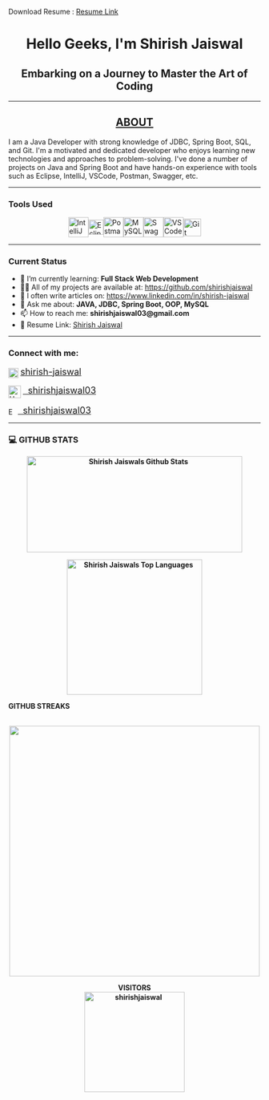 <p>
    Download Resume : <a href="https://docs.google.com/document/d/1g27rEmQa_b1uvLl3plvG85UKDOiSquetY5JlzXRkIN0/edit?usp=share_link" download> Resume Link </a>
</p>
<h1 align="center">Hello Geeks, I'm <strong>Shirish Jaiswal</strong></h1>
<h2 align="center"><b>Embarking on a Journey to Master the Art of Coding</b></h2>
<hr/>

<h2 align="center"><b><u>ABOUT</u></b></h2>
<p>I am a Java Developer with strong knowledge of JDBC, Spring Boot, SQL, and Git. I'm a motivated and dedicated developer who enjoys learning new technologies and approaches to problem-solving. I've done a number of projects on Java and Spring Boot and have hands-on experience with tools such as Eclipse, IntelliJ, VSCode, Postman, Swagger, etc.</p>
<hr/>

<h3><b>Tools Used</b></h3>
<div style="display: flex; justify-content: center; align-items: center;">
    <img alt="IntelliJ" height="40" src="https://brandslogos.com/wp-content/uploads/images/large/intellij-idea-logo.png"> 
    <img alt="Eclipse" height="30" src="https://www.eclipse.org/org/artwork/images/eclipse_ide_logo.png">
    <img alt="Postman" height="40" src="https://voyager.postman.com/logo/postman-logo-icon-orange.svg">
    <img alt="MySQL" height="40" src="https://www.mysql.com/common/logos/logo-mysql-170x115.png">
    <img alt="Swagger" height="40" src="https://static1.smartbear.co/swagger/media/assets/images/swagger_logo.svg">
    <img alt="VSCode" height="40" src="https://code.visualstudio.com/assets/images/code-stable.png">
    <img alt="Git" height="35" src="https://git-scm.com/images/logo@2x.png">
</div>
<hr/>
<h3><strong>Current Status</strong></h3>
<ul>
    <!-- <li>🔭 I’m currently working on <a href="#">Project name</a></li> -->
    <li>🌱 I’m currently learning: <strong>Full Stack Web Development</strong></li>
    <li>👨‍💻 All of my projects are available at: <a href="https://github.com/shirishjaiswal">https://github.com/shirishjaiswal</a></li>
    <li>📝 I often write articles on: <a href="https://www.linkedin.com/in/shirish-jaiswal">https://www.linkedin.com/in/shirish-jaiswal</a></li>
    <li>💬 Ask me about: <strong>JAVA, JDBC, Spring Boot, OOP, MySQL</strong></li>
    <li>📫 How to reach me: <strong>shirishjaiswal03@gmail.com</strong></li>
    <li>📄 Resume Link: <a href="">Shirish Jaiswal</a>
    </li>
</ul>
<hr/>
<h3 align="left"><b>Connect with me:<b></h3>
<p align="left" style="font-weight: normal;">
    <img align="center" src="https://content.linkedin.com/content/dam/me/business/en-us/amp/brand-site/v2/bg/LI-Bug.svg.original.svg" alt="LinkedIn" height="20"/>
    <a href="https://www.linkedin.com/in/shirish-jaiswal"> <span style="font-size: 18px">shirish-jaiswal</span>
    </a>
</p>
<p align="left" style="font-weight: normal;">
    <img align="center" src="https://cdn4.iconfinder.com/data/icons/logos-and-brands/512/160_Hackerrank_logo_logos-1024.png" alt="HackarRank" height="25"/>
    <a href="https://www.hackerrank.com/shirishjaiswal03"> <span style="font-size: 18px"> &nbsp; shirishjaiswal03</span>
    </a>
</p>
<p align="left" style="font-weight: normal;">
    <img align="center" src="https://mailmeteor.com/logos/assets/PNG/Gmail_Logo_256px.png" alt="Email" height="15"/>
    <a href="mailto: shirishjaiswal03@gmail.com"> <span style="font-size: 18px"> &nbsp; shirishjaiswal03</span>
    </a>
</p>   
<hr/>

<h3> 💻 <strong> GITHUB STATS </strong></h3>
<p align="center">
    <a href="#">
        <img alt="Shirish Jaiswals Github Stats" src="https://github-readme-stats.vercel.app/api?username=shirishjaiswal&theme=ambient-gradient&show_icons=true" height="192px" width="430px">
    </a>
</p>
<p align="center">
    <a href="#">
        <img alt="Shirish Jaiswals Top Languages" src="https://github-readme-stats.vercel.app/api/top-langs?username=shirishjaiswal&show_icons=true&theme=default" width="270px">
    </a>
    <br>
</p>	
<summary><b> GITHUB STREAKS</b></summary>
<br>
<p align="center">
    <a href="#">
        <img width="500px" src="https://github-readme-streak-stats.herokuapp.com/?user=shirishjaiswal&hide_border=true&theme=ambient-gradient">
    </a>
</p>
<p align="center">
    VISITORS<br>
    <img title="title" align="center" alt="shirishjaiswal" width="200" src="https://profile-counter.glitch.me/shirishjaiswal/count.svg">
</p>
